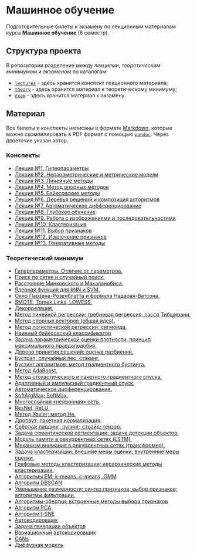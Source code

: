 # Машинное обучение

Подготовительные билеты к экзамену по лекционным материалам курса **Машинное обучение** (6 семестр).

## Структура проекта

В репозитории разделение между *лекциями*, *теоретическим минимумом* и *экзаменом* по каталогам:

* [`lectures`](lectures/) - здесь хранится конспект лекционного материала;
* [`theory`](theory/) - здесь хранится материал к теоретическому минимуму;
* [`exam`](exam/) - здесь хранится материал к экзамену.

## Материал

Все билеты и конспекты написаны в формате [Markdown](https://en.wikipedia.org/wiki/Markdown), которые можно скомпилировать в PDF формат с помощью [`pandoc`](https://github.com/jgm/pandoc). Через двоеточие указан автор.

### Конспекты

* [Лекция №1. Гиперпараметры](lectures/L1-Hyperparameters.md)
* [Лекция №2. Непараметрические и метрические модели](lectures/L2-NonparametricModels.md)
* [Лекция №3. Линейные методы](lectures/L3-Linear.md)
* [Лекция №4. Метод опорных методов](lectures/L4-SVM.md)
* [Лекция №5. Байесовские методы](lectures/L5-Bayesian.md)
* [Лекция №6. Деревья решений и композиция алгоритмов](lectures/L6-DecisionTree.md)
* [Лекция №7. Автоматическое дифференцирование](lectures/L7-AutomaticDifferentiation.md)
* [Лекция №8. Глубокое обучение](lectures/L8-DeepLearning.md)
* [Лекция №9. Работа с изображениями и последовательностями](lectures/L9-ImagesAndSequences.md)
* [Лекция №10. Кластеризация](lectures/L10-Clustering.md)
* [Лекция №11. Выбор признаков](lectures/L11-FeatureSelection.md)
* [Лекция №12. Извлечение признаков](lectures/L12-FeatureExtraction.md)
* [Лекция №13. Генеративные методы](lectures/L13-Generative.md)

### Теоретический минимум

* [Гиперпараметры. Отличие от параметров.](theory/T1.md)
* [Поиск по сетке и случайный поиск.](theory/T2.md)
* [Расстояние Минковского и Махаланобиса.](theory/T3.md)
* [Ядерная функция для kNN и SVM.](theory/T4.md)
* [Окно Парзена-Розенблатта и формула Надарая-Ватсона.](theory/T5.md)
* [SMOTE, Tomek Links, LOWESS.](theory/T6.md)
* [Декорреляция.](theory/T7.md)
* [Метод линейной регрессии; гребневая регрессия; лассо Тибширани.](theory/T8.md)
* [Метод опорных векторов (общая идея).](theory/T9.md)
* [Метод логистической регрессии; сигмоида.](theory/T10.md)
* [Наивный байесовский классификатор](theory/T11.md)
* [Задача параметрической оценки плотности; принцип максимального правдоподобия.](theory/T12.md)
* [Дерево принятия решений; оценка разбиений.](theory/T13.md)
* [Бустрап; случайный лес; стэкинг.](theory/T14.md)
* [Бустинг алгоритмов; метод градиентного бустинга.](theory/T15.md)
* [Метод AdaBoost.](theory/T16.md)
* [Метод стохастического и пакетного градиентного спуска.](theory/T17.md)
* [Адаптивный и импульсный градиентный спуск.](theory/T18.md)
* [Автоматическое дифференцирование.](theory/T19.md)
* [SoftArgMax; SoftMax.](theory/T20.md)
* [Многослойная «нейронная» сеть.](theory/T21.md)
* [ResNet; ReLU.](theory/T22.md)
* [Метод Xavier; метод He.](theory/T23.md)
* [Дропаут; пакетная нормализация.](theory/T24.md)
* [Свёртка; паддинг; пулинг; страйд; тензор.](theory/T25.md)
* [Задача семантической сегментации; задача детекции объектов.](theory/T26.md)
* [Модуль памяти в рекуррентных сетях (LSTM).](theory/T27.md)
* [Механизм внимания в рекуррентных сетях (трансформер).](theory/T28.md)
* [Задача кластеризации; внешние меры оценки; внутренние меры оценки.](theory/T29.md)
* [Графовые методы кластеризации; иерархические методы кластеризации.](theory/T30.md)
* [Алгоритмы EM: k-means. c-means, GMM](theory/T31.md)
* [Алгоритм DBSCAN](theory/T32.md)
* [Уменьшение размерности; синтез признаков; выбор признаков; алгоритмы фильтрации.](theory/T33.md)
* [Алгоритмы-обертки; встроенные методы выбора признаков](theory/T34.md)
* [Алгоритм PCA](theory/T35.md)
* [Алгоритм t-SNE](theory/T36.md)
* [Автокодировщик](theory/T37.md)
* [Задача генерации объектов](theory/T38.md)
* [Вариационный автокодировщик](theory/T39.md)
* [GANs](theory/T40.md)
* [Диффузная модель](theory/T41.md)
